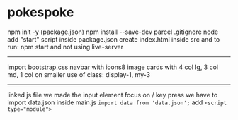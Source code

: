 # pokespoke

npm init -y (package.json)
npm install --save-dev parcel
.gitignore node
add "start" script inside package.json
create index.html inside src
and to run: npm start and not using live-server

---

import bootstrap.css
navbar with icons8 image
cards with 4 col lg, 3 col md, 1 col on smaller
use of class: display-1, my-3

---

linked js file
we made the input element focus on / key press
we have to import data.json inside main.js
`import data from 'data.json';`
add `<script type="module">`
